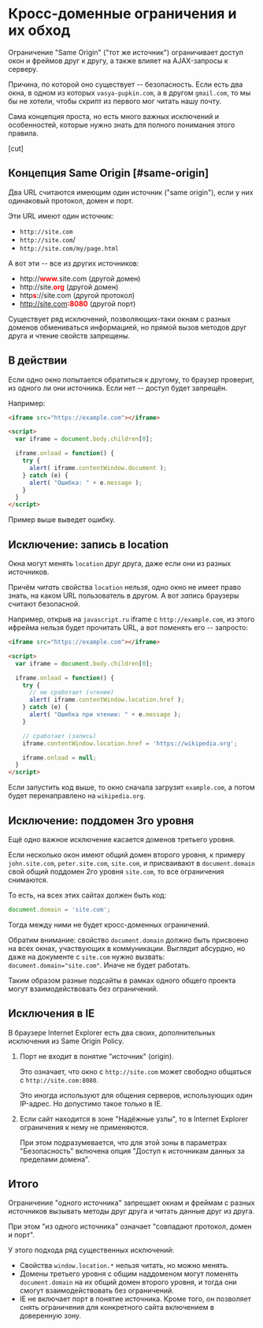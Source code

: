 # Кросс-доменные ограничения и их обход

Ограничение "Same Origin" ("тот же источник") ограничивает доступ окон и фреймов друг к другу, а также влияет на AJAX-запросы к серверу.

Причина, по которой оно существует -- безопасность. Если есть два окна, в одном из которых `vasya-pupkin.com`, а в другом `gmail.com`, то мы бы не хотели, чтобы скрипт из первого мог читать нашу почту.

Сама концепция проста, но есть много важных исключений и особенностей, которые нужно знать для полного понимания этого правила.

[cut]

## Концепция Same Origin [#same-origin]

Два URL считаются имеющим один источник ("same origin"), если у них одинаковый протокол, домен и порт.

Эти URL имеют один источник:

- `http://site.com`
- `http://site.com`/
- `http://site.com/my/page.html`

А вот эти -- все из других источников:

- http://<span style="color:red;font-weight:bold">www.</span>site.com (другой домен)
- http://site.<span style="color:red;font-weight:bold">org</span>  (другой домен)
- http<span style="color:red; font-weight:bold">s</span>://site.com  (другой протокол)
- http://site.com<span style="color:red; font-weight:bold">:8080</span>  (другой порт)

Существует ряд исключений, позволяющих-таки окнам с разных доменов обмениваться информацией, но прямой вызов методов друг друга и чтение свойств запрещены.

## В действии

Если одно окно попытается обратиться к другому, то браузер проверит, из одного ли они источника. Если нет -- доступ будет запрещён.

Например:

```html run
<iframe src="https://example.com"></iframe>

<script>
  var iframe = document.body.children[0];

  iframe.onload = function() {
    try {
      alert( iframe.contentWindow.document );
    } catch (e) {
      alert( "Ошибка: " + e.message );
    }
  }
</script>
```

Пример выше выведет ошибку.

## Исключение: запись в location

Окна могут менять `location` друг друга, даже если они из разных источников.

Причём *читать* свойства `location` нельзя, одно окно не имеет право знать, на каком URL пользователь в другом. А вот *запись* браузеры считают безопасной.

Например, открыв на `javascript.ru` iframe с `http://example.com`, из этого ифрейма нельзя будет прочитать URL, а вот поменять его -- запросто:

```html run
<iframe src="https://example.com"></iframe>

<script>
  var iframe = document.body.children[0];

  iframe.onload = function() {
    try {
      // не сработает (чтение)
      alert( iframe.contentWindow.location.href );
    } catch (e) {
      alert( "Ошибка при чтении: " + e.message );
    }

    // сработает (запись)
    iframe.contentWindow.location.href = 'https://wikipedia.org';

    iframe.onload = null;
  }
</script>
```

Если запустить код выше, то окно сначала загрузит `example.com`, а потом будет перенаправлено на `wikipedia.org`.

## Исключение: поддомен 3го уровня

Ещё одно важное исключение касается доменов третьего уровня.

Если несколько окон имеют общий домен второго уровня, к примеру `john.site.com`, `peter.site.com`, `site.com`, и присваивают в `document.domain` свой общий поддомен 2го уровня `site.com`, то все ограничения снимаются.

То есть, на всех этих сайтах должен быть код:
```js
document.domain = 'site.com';
```

Тогда между ними не будет кросс-доменных ограничений.

Обратим внимание: свойство `document.domain` должно быть присвоено на всех окнах, участвующих в коммуникации. Выглядит абсурдно, но даже на документе с `site.com` нужно вызвать: `document.domain="site.com"`. Иначе не  будет работать.

Таким образом разные подсайты в рамках одного общего проекта могут взаимодействовать без ограничений.

## Исключения в IE

В браузере Internet Explorer есть два своих, дополнительных исключения из Same Origin Policy.

1. Порт не входит в понятие "источник" (origin).

    Это означает, что окно с `http://site.com` может свободно общаться с `http://site.com:8080`.

    Это иногда используют для общения серверов, использующих один IP-адрес. Но допустимо такое только в IE.
2. Если сайт находится в зоне "Надёжные узлы", то в Internet Explorer ограничения к нему не применяются.

    При этом подразумевается, что для этой зоны в параметрах "Безопасность" включена опция "Доступ к источникам данных за пределами домена".

## Итого

Ограничение "одного источника" запрещает окнам и фреймам с разных источников вызывать методы друг друга и читать данные друг из друга.

При этом "из одного источника" означает "совпадают протокол, домен и порт".

У этого подхода ряд существенных исключений:

- Свойства `window.location.*` нельзя читать, но можно менять.
- Домены третьего уровня с общим наддоменом могут поменять `document.domain` на их общий домен второго уровня, и тогда они смогут взаимодействовать без ограничений.
- IE не включает порт в понятие источника. Кроме того, он позволяет снять ограничения для конкретного сайта включением в доверенную зону.

